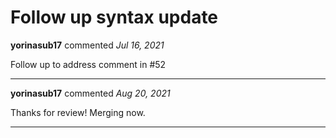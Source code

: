 # Follow up syntax update

**yorinasub17** commented *Jul 16, 2021*

Follow up to address comment in #52
<br />
***


**yorinasub17** commented *Aug 20, 2021*

Thanks for review! Merging now.
***

